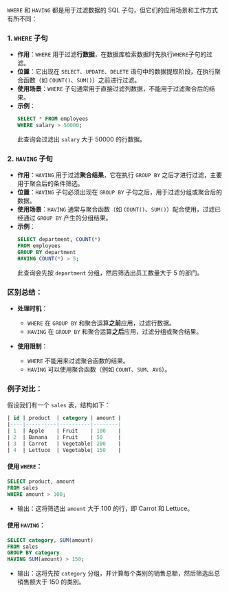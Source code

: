 `WHERE` 和 `HAVING` 都是用于过滤数据的 SQL 子句，但它们的应用场景和工作方式有所不同：

### 1. **`WHERE` 子句**
   - **作用**：`WHERE` 用于过滤**行数据**，在数据库检索数据时先执行`WHERE`子句的过滤。
   - **位置**：它出现在 `SELECT`、`UPDATE`、`DELETE` 语句中的数据提取阶段，在执行聚合函数（如 `COUNT()`、`SUM()`）之前进行过滤。
   - **使用场景**：`WHERE` 子句通常用于直接过滤列数据，不能用于过滤聚合后的结果。
   - **示例**：
     ```sql
     SELECT * FROM employees
     WHERE salary > 50000;
     ```
     此查询会过滤出 `salary` 大于 50000 的行数据。

### 2. **`HAVING` 子句**
   - **作用**：`HAVING` 用于过滤**聚合结果**，它在执行 `GROUP BY` 之后才进行过滤，主要用于聚合后的条件筛选。
   - **位置**：`HAVING` 子句必须出现在 `GROUP BY` 子句之后，用于过滤分组或聚合后的数据。
   - **使用场景**：`HAVING` 通常与聚合函数（如 `COUNT()`、`SUM()`）配合使用，过滤已经通过 `GROUP BY` 产生的分组结果。
   - **示例**：
     ```sql
     SELECT department, COUNT(*)
     FROM employees
     GROUP BY department
     HAVING COUNT(*) > 5;
     ```
     此查询会先按 `department` 分组，然后筛选出员工数量大于 5 的部门。

### 区别总结：
- **处理时机**：
  - `WHERE` 在 `GROUP BY` 和聚合运算**之前**应用，过滤行数据。
  - `HAVING` 在 `GROUP BY` 和聚合运算**之后**应用，过滤分组或聚合结果。

- **使用限制**：
  - `WHERE` 不能用来过滤聚合函数的结果。
  - `HAVING` 可以使用聚合函数（例如 `COUNT`、`SUM`、`AVG`）。

### 例子对比：
假设我们有一个 `sales` 表，结构如下：
```sql
| id | product  | category | amount |
|----|----------|----------|--------|
| 1  | Apple    | Fruit    | 100    |
| 2  | Banana   | Fruit    | 50     |
| 3  | Carrot   | Vegetable| 200    |
| 4  | Lettuce  | Vegetable| 150    |
```

#### 使用 `WHERE`：
```sql
SELECT product, amount 
FROM sales 
WHERE amount > 100;
```
- 输出：这将筛选出 `amount` 大于 100 的行，即 Carrot 和 Lettuce。

#### 使用 `HAVING`：
```sql
SELECT category, SUM(amount) 
FROM sales 
GROUP BY category 
HAVING SUM(amount) > 150;
```
- 输出：这将先按 `category` 分组，并计算每个类别的销售总额，然后筛选出总销售额大于 150 的类别。
